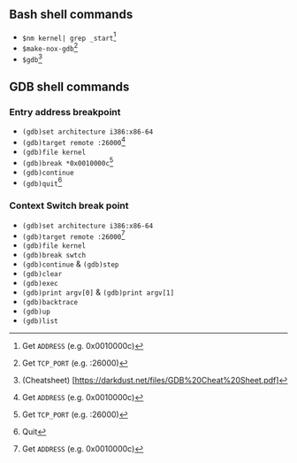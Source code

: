 ## Bash shell commands
* `$nm kernel| grep _start`[^1]
* `$make-nox-gdb`[^2]
* `$gdb`[^0]

[^0]: (Cheatsheet) [https://darkdust.net/files/GDB%20Cheat%20Sheet.pdf]
[^1]: Get `ADDRESS` (e.g. 0x0010000c)
[^2]: Get `TCP_PORT` (e.g. :26000)
## GDB shell commands
### Entry address breakpoint
* `(gdb)set architecture i386:x86-64`
* `(gdb)target remote :26000`[^1]
* `(gdb)file kernel`
* `(gdb)break *0x0010000c`[^2]
* `(gdb)continue`
* `(gdb)quit`[^3]

[^3]: Quit
### Context Switch break point
* `(gdb)set architecture i386:x86-64`
* `(gdb)target remote :26000`[^1]
* `(gdb)file kernel`
* `(gdb)break swtch`
* `(gdb)continue` & `(gdb)step`
* `(gdb)clear`
* `(gdb)exec`
* `(gdb)print argv[0]` & `(gdb)print argv[1]`
* `(gdb)backtrace`
* `(gdb)up`
* `(gdb)list`